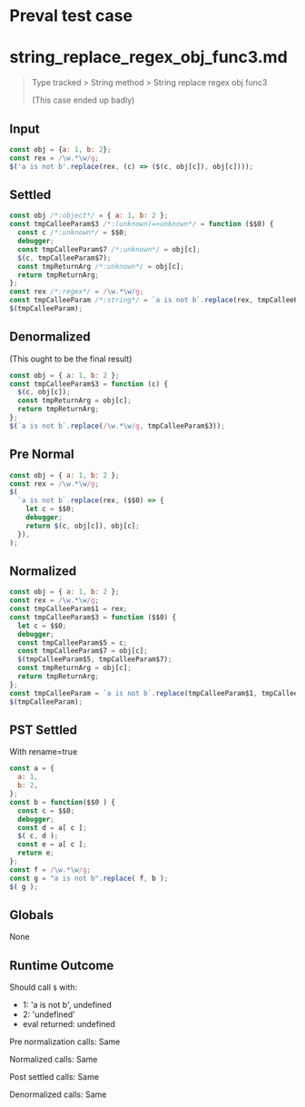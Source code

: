 # Preval test case

# string_replace_regex_obj_func3.md

> Type tracked > String method > String replace regex obj func3
>
> (This case ended up badly)

## Input

`````js filename=intro
const obj = {a: 1, b: 2};
const rex = /\w.*\w/g;
$('a is not b'.replace(rex, (c) => ($(c, obj[c]), obj[c])));
`````

## Settled


`````js filename=intro
const obj /*:object*/ = { a: 1, b: 2 };
const tmpCalleeParam$3 /*:(unknown)=>unknown*/ = function ($$0) {
  const c /*:unknown*/ = $$0;
  debugger;
  const tmpCalleeParam$7 /*:unknown*/ = obj[c];
  $(c, tmpCalleeParam$7);
  const tmpReturnArg /*:unknown*/ = obj[c];
  return tmpReturnArg;
};
const rex /*:regex*/ = /\w.*\w/g;
const tmpCalleeParam /*:string*/ = `a is not b`.replace(rex, tmpCalleeParam$3);
$(tmpCalleeParam);
`````

## Denormalized
(This ought to be the final result)

`````js filename=intro
const obj = { a: 1, b: 2 };
const tmpCalleeParam$3 = function (c) {
  $(c, obj[c]);
  const tmpReturnArg = obj[c];
  return tmpReturnArg;
};
$(`a is not b`.replace(/\w.*\w/g, tmpCalleeParam$3));
`````

## Pre Normal


`````js filename=intro
const obj = { a: 1, b: 2 };
const rex = /\w.*\w/g;
$(
  `a is not b`.replace(rex, ($$0) => {
    let c = $$0;
    debugger;
    return $(c, obj[c]), obj[c];
  }),
);
`````

## Normalized


`````js filename=intro
const obj = { a: 1, b: 2 };
const rex = /\w.*\w/g;
const tmpCalleeParam$1 = rex;
const tmpCalleeParam$3 = function ($$0) {
  let c = $$0;
  debugger;
  const tmpCalleeParam$5 = c;
  const tmpCalleeParam$7 = obj[c];
  $(tmpCalleeParam$5, tmpCalleeParam$7);
  const tmpReturnArg = obj[c];
  return tmpReturnArg;
};
const tmpCalleeParam = `a is not b`.replace(tmpCalleeParam$1, tmpCalleeParam$3);
$(tmpCalleeParam);
`````

## PST Settled
With rename=true

`````js filename=intro
const a = {
  a: 1,
  b: 2,
};
const b = function($$0 ) {
  const c = $$0;
  debugger;
  const d = a[ c ];
  $( c, d );
  const e = a[ c ];
  return e;
};
const f = /\w.*\w/g;
const g = "a is not b".replace( f, b );
$( g );
`````

## Globals

None

## Runtime Outcome

Should call `$` with:
 - 1: 'a is not b', undefined
 - 2: 'undefined'
 - eval returned: undefined

Pre normalization calls: Same

Normalized calls: Same

Post settled calls: Same

Denormalized calls: Same
